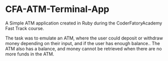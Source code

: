 # CFA-ATM-Terminal-App
A Simple ATM application created in Ruby during the CoderFatoryAcademy Fast Track course.

The task was to emulate an ATM, where the user could deposit or withdraw money depending on their input, and if the user has enough balance.. The ATM also has a balance, and money cannot be retrieved when there are no more funds in the ATM.
